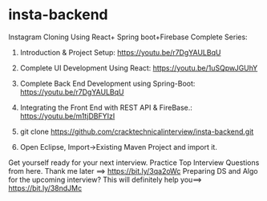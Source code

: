 # insta-backend

Instagram Cloning Using React+ Spring boot+Firebase
Complete Series:
1. Introduction & Project Setup: https://youtu.be/r7DgYAULBqU
2. Complete UI Development Using React: https://youtu.be/1uSQpwJGUhY
3. Complete Back End Development using Spring-Boot: https://youtu.be/r7DgYAULBqU
4. Integrating the Front End with REST API & FireBase.: https://youtu.be/m1tjDBFYIzI


1. git clone https://github.com/cracktechnicalinterview/insta-backend.git
2. Open Eclipse, Import->Existing Maven Project and import it.


Get yourself ready for your next interview. Practice Top Interview Questions from here. Thank me later ==>   https://bit.ly/3qa2oWc
Preparing DS and Algo for the upcoming interview? This will definitely help you==> https://bit.ly/38ndJMc
